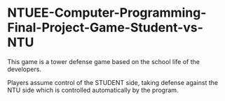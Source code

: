 # NTUEE-Computer-Programming-Final-Project-Game-Student-vs-NTU
This game is a tower defense game based on the school life of the developers.

Players assume control of the STUDENT side, taking defense against the NTU side which is controlled automatically by the program.
